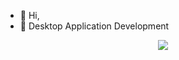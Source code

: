 - 👋 Hi,
- 👀 Desktop Application Development
<p align="center">
  <a href="https://skillicons.dev">
    <img src="https://skillicons.dev/icons?i=cs,dotnet,cpp" />
  </a>
</p>


<!---
dokoci/dokoci is a ✨ special ✨ repository because its `README.md` (this file) appears on your GitHub profile.
You can click the Preview link to take a look at your changes.
--->
